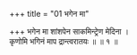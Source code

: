+++
title = "01 भगेन मा"

+++
भगेन मा शांशपेन साकमिन्ट्रेण मेदिना ।  
कृणोमि भगिनं माप द्रान्त्वरातयः ॥ ॥ १ ॥